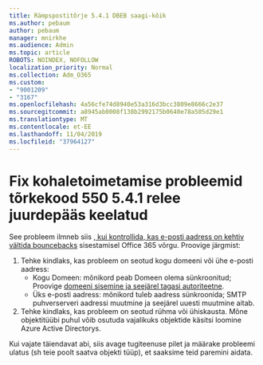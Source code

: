 ```yaml
---
title: Rämpspostitõrje 5.4.1 DBEB saagi-kõik
ms.author: pebaum
author: pebaum
manager: mnirkhe
ms.audience: Admin
ms.topic: article
ROBOTS: NOINDEX, NOFOLLOW
localization_priority: Normal
ms.collection: Adm_O365
ms.custom:
- "9001209"
- "3167"
ms.openlocfilehash: 4a56cfe74d8940e53a316d3bcc3809e8666c2e37
ms.sourcegitcommit: a8945ab0008f138b2992175b0640e78a505d29e1
ms.translationtype: MT
ms.contentlocale: et-EE
ms.lasthandoff: 11/04/2019
ms.locfileid: "37964127"
---
```

# <a name="fix-delivery-issues-for-error-code-550-541-relay-access-denied"></a>Fix kohaletoimetamise probleemid tõrkekood 550 5.4.1 relee juurdepääs keelatud

See probleem ilmneb siis [, kui kontrollida, kas e-posti aadress on kehtiv vältida bouncebacks](https://docs.microsoft.com/exchange/mail-flow-best-practices/use-directory-based-edge-blocking) sisestamisel Office 365 võrgu. Proovige järgmist:

1. Tehke kindlaks, kas probleem on seotud kogu domeeni või ühe e-posti aadress:
    - Kogu Domeen: mõnikord peab Domeen olema sünkroonitud; Proovige [domeeni sisemine ja seejärel tagasi autoriteetne](https://docs.microsoft.com/exchange/mail-flow-best-practices/manage-accepted-domains/manage-accepted-domains).
     - Üks e-posti aadress: mõnikord tuleb aadress sünkroonida; SMTP puhverserveri aadressi muutmine ja seejärel uuesti muutmine aitab.
2. Tehke kindlaks, kas probleem on seotud rühma või ühiskausta. Mõne objektitüübi puhul võib osutuda vajalikuks objektide käsitsi loomine Azure Active Directorys.

Kui vajate täiendavat abi, siis avage tugiteenuse pilet ja määrake probleemi ulatus (sh teie poolt saatva objekti tüüp), et saaksime teid paremini aidata.